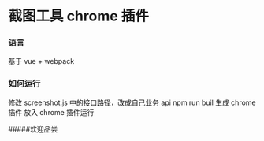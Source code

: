 # 截图工具 chrome 插件

### 语言

基于 vue + webpack

### 如何运行

修改 screenshot.js 中的接口路径，改成自己业务 api
npm run buil
生成 chrome 插件 放入 chrome 插件运行

#####欢迎品尝
